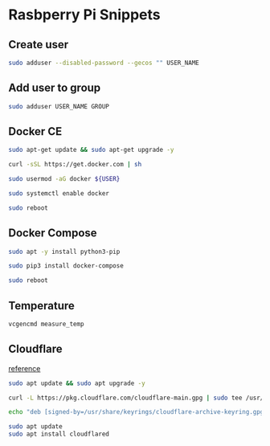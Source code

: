 # Rasbperry Pi Snippets

## Create user

```sh
sudo adduser --disabled-password --gecos "" USER_NAME
```

## Add user to group

```sh
sudo adduser USER_NAME GROUP
```

## Docker CE

```sh
sudo apt-get update && sudo apt-get upgrade -y

curl -sSL https://get.docker.com | sh

sudo usermod -aG docker ${USER}

sudo systemctl enable docker

sudo reboot
```

## Docker Compose

```sh
sudo apt -y install python3-pip

sudo pip3 install docker-compose

sudo reboot
```

## Temperature

```sh
vcgencmd measure_temp
```

## Cloudflare

[reference](https://pimylifeup.com/raspberry-pi-cloudflare-tunnel/)

```sh
sudo apt update && sudo apt upgrade -y

curl -L https://pkg.cloudflare.com/cloudflare-main.gpg | sudo tee /usr/share/keyrings/cloudflare-archive-keyring.gpg >/dev/null

echo "deb [signed-by=/usr/share/keyrings/cloudflare-archive-keyring.gpg] https://pkg.cloudflare.com/cloudflared $(lsb_release -cs) main" | sudo tee  /etc/apt/sources.list.d/cloudflared.list

sudo apt update
sudo apt install cloudflared
```
